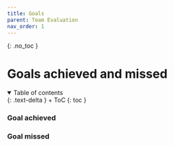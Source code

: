 ```yaml
---
title: Goals
parent: Team Evaluation
nav_order: 1
---
```


{: .no_toc }
# Goals achieved and missed

<details open markdown="block">
{: .text-delta }
<summary>Table of contents</summary>
+ ToC
{: toc }
</details>

### Goal achieved

### Goal missed
